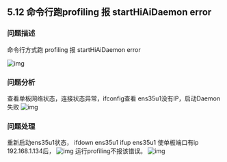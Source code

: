 ## 5.12 命令行跑profiling 报 startHiAiDaemon error
### 问题描述
命令行方式跑 profiling 报 startHiAiDaemon error

![img](https://gitee.com/Atlas200DK/FAQ/raw/master/part5/img/5-12-1.png)


### 问题分析
查看单板网络状态，连接状态异常，ifconfig查看 ens35u1没有IP，启动Daemon 失败
![img](https://gitee.com/Atlas200DK/FAQ/raw/master/part5/img/5-12-2.png)

### 问题处理
重新启动ens35u1状态，
ifdown  ens35u1
ifup  ens35u1
使单板端口有ip 192.168.1.134后，
![img](https://gitee.com/Atlas200DK/FAQ/raw/master/part5/img/5-12-3.png)
运行profiling不报该错误。
![img](https://gitee.com/Atlas200DK/FAQ/raw/master/part5/img/5-12-4.png)
